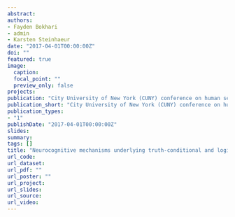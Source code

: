 ```yaml
---
abstract: 
authors:
- Fayden Bokhari
- admin
- Karsten Steinhaeur
date: "2017-04-01T00:00:00Z"
doi: ""
featured: true
image:
  caption: 
  focal_point: ""
  preview_only: false
projects:
publication: "City University of New York (CUNY) conference on human sentence processing, Cambridge (MA), USA,  March 30-April 1, 2017"
publication_short: "City University of New York (CUNY) conference on human sentence processing, Cambridge (MA), USA,  March 30-April 1, 2017"
publication_types:
- "1"
publishDate: "2017-04-01T00:00:00Z"
slides: 
summary: 
tags: []
title: "Neurocognitive mechanisms underlying truth-conditional and logical semantic aspects of sentence processing as revealed by event-related potentials (ERPs)."
url_code: 
url_dataset: 
url_pdf: ""
url_poster: ""
url_project: 
url_slides: 
url_source: 
url_video: 
---
```

